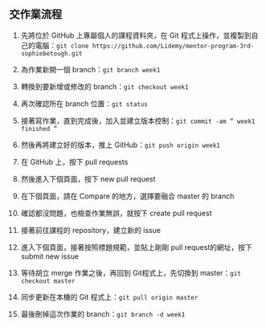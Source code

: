 ## 交作業流程

1. 先將位於 GitHub 上專屬個人的課程資料夾，在 Git 程式上操作，並複製到自己的電腦：`git clone https://github.com/Lidemy/mentor-program-3rd-sophiebetough.git`

1. 為作業新開一個 branch：`git branch week1`

1. 轉換到要新增或修改的 branch：`git checkout week1`

1. 再次確認所在 branch 位置：`git status`

1. 接著寫作業，直到完成後，加入並建立版本控制：`git commit -am “ week1 finished ”`

1. 然後再將建立好的版本，推上 GitHub：`git push origin week1`

1. 在 GitHub 上，按下 pull requests

1. 然後進入下個頁面，按下 new pull request

1. 在下個頁面，請在 Compare 的地方，選擇要融合 master 的 branch 

1. 確認都沒問題，也檢查作業無誤，就按下 create pull request

1. 接著前往課程的 repository，建立新的 issue

1. 進入下個頁面，接著按照標題規範，並貼上剛剛 pull request的網址，按下 submit new issue

1. 等待胡立 merge 作業之後，再回到 Git程式上，先切換到 master：`git checkout master`

1. 同步更新在本機的 Git 程式上：`git pull origin master`

1. 最後刪掉這次作業的 branch：`git branch -d week1`
 

